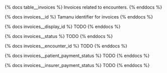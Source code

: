 {% docs table__invoices %}
Invoices related to encounters.
{% enddocs %}

{% docs invoices__id %}
Tamanu identifier for invoices
{% enddocs %}

{% docs invoices__display_id %}
TODO
{% enddocs %}

{% docs invoices__status %}
TODO
{% enddocs %}

{% docs invoices__encounter_id %}
TODO
{% enddocs %}

{% docs invoices__patient_payment_status %}
TODO
{% enddocs %}

{% docs invoices__insurer_payment_status %}
TODO
{% enddocs %}
